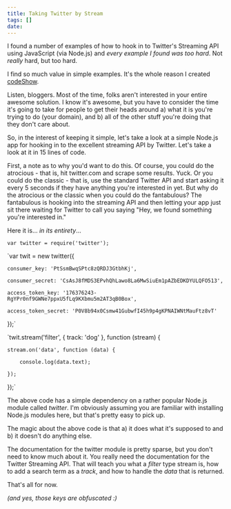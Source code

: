 ```yaml
---
title: Taking Twitter by Stream
tags: []
date: 
---
```


I found a number of examples of how to hook in to Twitter's Streaming API using JavaScript (via Node.js) and _every example I found was too hard_. Not _really_ hard, but too hard.

I find so much value in simple examples. It's the whole reason I created [codeShow](http://github.com/codefoster/codeshow).

Listen, bloggers. Most of the time, folks aren't interested in your entire awesome solution. I know it's awesome, but you have to consider the time it's going to take for people to get their heads around a) what it is you're trying to do (your domain), and b) all of the other stuff you're doing that they don't care about.

So, in the interest of keeping it simple, let's take a look at a simple Node.js app for hooking in to the excellent streaming API by Twitter. Let's take a look at it in 15 lines of code.

First, a note as to why you'd want to do this. Of course, you could do the atrocious - that is, hit twitter.com and scrape some results. Yuck. Or you could do the classic - that is, use the standard Twitter API and start asking it every 5 seconds if they have anything you're interested in yet. But why do the atrocious or the classic when you could do the fantabulous? The fantabulous is hooking into the streaming API and then letting your app just sit there waiting for Twitter to call you saying "Hey, we found something you're interested in."

Here it is... _in its entirety_...

`var twitter = require('twitter');`

`var twit = new twitter({

    consumer_key: 'PtSsmBwqSPtc8zQRDJ3GtbhKj',

    consumer_secret: 'CsAsJ8fMDS3EPvhQhLawo8La6MwSiuEm1pAZbEDKDYULQFO513',

    access_token_key: '176376243-RgYPr0nf9GWNe7ppxU5fLq9KXbmu5m2AT3qB0Box',

    access_token_secret: 'P0V8b94x0Csmw41GubwfI45h9p4gKPNAIWNtMauFtz8vT'

});`

`twit.stream('filter', { track: 'dog' }, function (stream) {

    stream.on('data', function (data) {

        console.log(data.text);

    });

});`

The above code has a simple dependency on a rather popular Node.js module called _twitter_. I'm obviously assuming you are familiar with installing Node.js modules here, but that's pretty easy to pick up.

The magic about the above code is that a) it does what it's supposed to and b) it doesn't do anything else.

The documentation for the twitter module is pretty sparse, but you don't need to know much about it. You really need the documentation for the Twitter Streaming API. That will teach you what a _filter_ type stream is, how to add a search term as a _track_, and how to handle the _data_ that is returned.

That's all for now.

_(and yes, those keys are obfuscated :)_